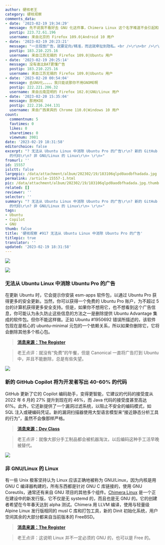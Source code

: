 ```yaml
---
author: 硬核老王
category: 硬核观察
comments_data:
- date: '2023-02-19 19:34:29'
  message: 先不说我不看好去 GNU 化这件事，Chimera Linux 这个名字难道不会引起和 Chimera OS 的混淆？
  postip: 223.72.61.196
  username: 来自北京的 Firefox 109.0|Android 10 用户
- date: '2023-02-19 20:23:21'
  message: "一旦投放广告，就要定向/精准，而这就牵扯到隐私。<br />\r\n<br />\r\n毕竟只有通过分析浏览记录以及键盘输入才能确定哪个广告更适合。"
  postip: 183.210.225.16
  username: 来自江苏无锡的 Firefox 109.0|Ubuntu 用户
- date: '2023-02-19 20:25:14'
  message: 没有谁比BAT更懂广告
  postip: 183.210.225.16
  username: 来自江苏无锡的 Firefox 109.0|Ubuntu 用户
- date: '2023-02-20 00:54:04'
  message: 去GNU化。。。。。我只能说那你不用GNOME啊
  postip: 222.221.206.32
  username: 来自云南昆明的 Firefox 102.0|GNU/Linux 用户
- date: '2023-02-20 15:35:04'
  message: 那用KDE
  postip: 222.216.244.131
  username: 来自广西来宾的 Chrome 110.0|Windows 10 用户
count:
  commentnum: 5
  favtimes: 0
  likes: 0
  sharetimes: 0
  viewnum: 3981
date: '2023-02-19 18:31:58'
editorchoice: false
excerpt: "? 无法从 Ubuntu Linux 中消除 Ubuntu Pro 的广告\r\n? 新的 GitHub Copilot 将为开发者写出 40-60%
  的代码\r\n? 非 GNU/Linux 的 Linux\r\n» \r\n»"
fromurl: ''
id: 15557
islctt: false
largepic: /data/attachment/album/202302/19/183106qlpd0aodbfhadada.jpg
permalink: /article-15557-1.html
pic: /data/attachment/album/202302/19/183106qlpd0aodbfhadada.jpg.thumb.jpg
related: []
reviewer: ''
selector: ''
summary: "? 无法从 Ubuntu Linux 中消除 Ubuntu Pro 的广告\r\n? 新的 GitHub Copilot 将为开发者写出 40-60%
  的代码\r\n? 非 GNU/Linux 的 Linux\r\n» \r\n»"
tags:
- Ubuntu
- Copilot
- GNU
thumb: false
title: '硬核观察 #917 无法从 Ubuntu Linux 中消除 Ubuntu Pro 的广告'
titlepic: true
translator: ''
updated: '2023-02-19 18:31:58'
---
```


![](/data/attachment/album/202302/19/183106qlpd0aodbfhadada.jpg)


![](/data/attachment/album/202302/19/183115f7aiba76rihkyaty.jpg)


### 无法从 Ubuntu Linux 中消除 Ubuntu Pro 的广告


在更新 Ubuntu 时，它会提示你安装 esm-apps 软件包，以通过 Ubuntu Pro 获得更多的安全更新。当然，你可以获得一个免费的 Ubuntu Pro 账户，为不超过 5 台的计算机获得更多安全支持。但是，如果你不想用它，也不想看到这个广告信息，你可能认为永久防止这些信息的方法之一是删除提供 Ubuntu Advantage 集成的软件包。但你不能这样做。正如 Ubuntu #1950692 错误所描述的，该软件包现在是核心的 ubuntu-minimal 元包的一个依赖关系，所以如果你删除它，它将会删除其他多个核心包。



> 
> **[消息来源：The Register](https://www.theregister.com/2023/02/17/ubuntu_advantage/)**
> 
> 
> 



> 
> 老王点评：就没有“免费”的午餐，但是 Canonical 一直将广告打到 Ubuntu 中，并且不能删除，总是有些失望。
> 
> 
> 


![](/data/attachment/album/202302/19/183126wr6xhfk6868vafrv.jpg)


### 新的 GitHub Copilot 将为开发者写出 40-60% 的代码


GitHub 更新了它的 Copilot 编码助手，变得更智能，它建议的代码的接受度从 2022 年 6 月的 27% 提升到现在的 46%，而 Java 代码的接受度甚至高达 61%。此外，它还新提供了一个漏洞过滤系统，以阻止不安全的编码模式，如 SQL 注入或硬编码凭证。新的漏洞扫描器使用大型语言模型来“接近静态分析工具的行为”，虽然不会像那样严格。



> 
> **[消息来源：Dev Class](https://devclass.com/2023/02/16/github-claims-new-smarter-copilot-will-block-insecure-code-writes-40-60-of-developer-output/)**
> 
> 
> 



> 
> 老王点评：就像大部分手工制品都会被机器淘汰，以后编码这种手工活早晚被替代。
> 
> 
> 


![](/data/attachment/album/202302/19/183140hr8e2jee3zyzb0hj.jpg)


### 非 GNU/Linux 的 Linux


有一些 Unix 极客坚持认为 Linux 应该正确地被称为 GNU/Linux，因为内核是用 GNU C 编译器构建的，所有东西都是针对 GNU C 库链接的，使用 GNU Coreutils，通常还有来自 GNU 项目的其他多个组件。[Chimera Linux](https://chimera-linux.org/) 是一个正在建设中的新发行版，它不仅是无 systemd 的，而且也是无 GNU 的。它的创建者希望在今年春天达到 alpha 测试。Chimera 用 LLVM 编译，使用与轻量级 Alpine Linux 发行版相同的 musl C 库和打包工具，新的 Dinit 初始化系统，用户空间其余的大部分都来自当前版本的 FreeBSD。



> 
> **[消息来源：The Register](https://www.theregister.com/2023/02/13/chimera_non_gnu_linux)**
> 
> 
> 



> 
> 老王点评：这说明 Linux 并不一定必须的 GNU 的，也可以是 Free 的。
> 
> 
>